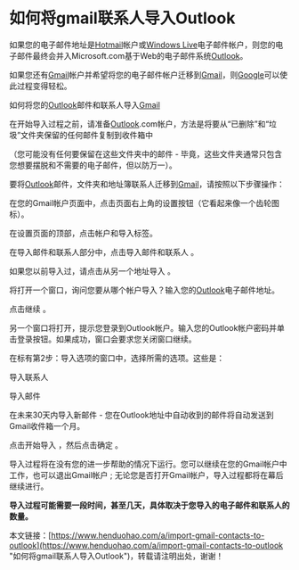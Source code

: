 # 如何将gmail联系人导入Outlook
如果您的电子邮件地址是[Hotmail](https://www.henduohao.com/product/1037.html)帐户或[Windows Live](https://www.henduohao.com/product/1039.html)电子邮件帐户，则您的电子邮件最终会并入Microsoft.com基于Web的电子邮件系统[Outlook](https://www.henduohao.com/tag/outlook "Outlook是互联网免费电子邮件提供商之一，是一种微软邮箱。")。

如果您还有[Gmail](https://www.henduohao.com/tag/gmail "Gmail邮箱购买 谷歌邮箱购买 Gmail购买 Google账号购买")帐户并希望将您的电子邮件帐户迁移到[Gmail](https://www.henduohao.com/tag/gmail "Gmail是Google的免费网络邮件服务，也是世界上用户量最多的邮箱。")，则[Google](https://www.henduohao.com/tag/google "Google（中文譯名：谷歌）為Alphabet（字母控股）的子公司，业务范围涵盖互联网广告、互联网搜索、云计算等领域，全球最大的搜索引擎。")可以使此过程变得轻松。




如何将您的[Outlook](https://www.henduohao.com/product/1038.html)邮件和联系人导入[Gmail](https://www.henduohao.com/product/1003.html)

在开始导入过程之前，请准备[Outlook](https://www.henduohao.com/tag/outlook "Outlook是互联网免费电子邮件提供商之一，是一种微软邮箱。").com帐户，方法是将要从“已删除”和“垃圾”文件夹保留的任何邮件复制到收件箱中

（您可能没有任何要保留在这些文件夹中的邮件 - 毕竟，这些文件夹通常只包含您想要摆脱和不需要的电子邮件，但以防万一）。




要将[Outlook](https://www.henduohao.com/tag/outlook "Outlook是互联网免费电子邮件提供商之一，是一种微软邮箱。")邮件，文件夹和地址簿联系人迁移到[Gmail](https://www.henduohao.com/tag/gmail "Gmail是Google的免费网络邮件服务，也是世界上用户量最多的邮箱。")，请按照以下步骤操作：




在您的Gmail帐户页面中，点击页面右上角的设置按钮（它看起来像一个齿轮图标）。

在设置页面的顶部，点击帐户和导入标签。

在导入邮件和联系人部分中，点击导入邮件和联系人 。

如果您以前导入过，请点击从另一个地址导入 。

将打开一个窗口，询问您要从哪个帐户导入？输入您的[Outlook](https://www.henduohao.com/tag/outlook "Outlook是互联网免费电子邮件提供商之一，是一种微软邮箱。")电子邮件地址。

点击继续 。

另一个窗口将打开，提示您登录到Outlook帐户。输入您的Outlook帐户密码并单击登录按钮。如果成功，窗口会要求您关闭窗口继续。

在标有第2步：导入选项的窗口中，选择所需的选项。这些是：

导入联系人

导入邮件

在未来30天内导入新邮件 - 您在Outlook地址中自动收到的邮件将自动发送到Gmail收件箱一个月。

点击开始导入 ，然后点击确定 。

导入过程将在没有您的进一步帮助的情况下运行。您可以继续在您的Gmail帐户中工作，也可以退出Gmail帐户 ; 无论您是否打开Gmail帐户，导入过程都将在幕后继续进行。




**导入过程可能需要一段时间，甚至几天，具体取决于您导入的电子邮件和联系人的数量。**

本文链接：[https://www.henduohao.com/a/import-gmail-contacts-to-outlook](https://www.henduohao.com/a/import-gmail-contacts-to-outlook "如何将gmail联系人导入Outlook")，转载请注明出处，谢谢！